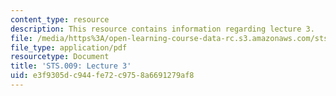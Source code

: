 ```yaml
---
content_type: resource
description: This resource contains information regarding lecture 3.
file: /media/https%3A/open-learning-course-data-rc.s3.amazonaws.com/sts-009-evolution-and-society-spring-2012/e3f9305dc944fe72c9758a6691279af8_MITSTS_009S12_lec3.pdf
file_type: application/pdf
resourcetype: Document
title: 'STS.009: Lecture 3'
uid: e3f9305d-c944-fe72-c975-8a6691279af8
---
```

